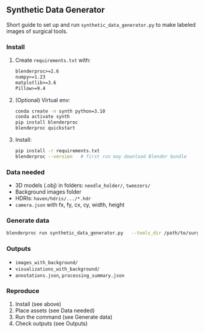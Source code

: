 ## Synthetic Data Generator

Short guide to set up and run `synthetic_data_generator.py` to make labeled images of surgical tools.

### Install
1) Create `requirements.txt` with:
   ```txt
   blenderproc>=2.6
   numpy>=1.23
   matplotlib>=3.6
   Pillow>=9.4
   ```
2) (Optional) Virtual env:
   ```bash
   conda create -n synth python=3.10
   conda activate synth
   pip install blenderproc
   blenderproc quickstart
   ```
3) Install:
   ```bash
   pip install -r requirements.txt
   blenderproc --version   # first run may download Blender bundle
   ```

### Data needed
- 3D models (.obj) in folders: `needle_holder/`, `tweezers/`
- Background images folder
- HDRIs: `haven/hdris/.../*.hdr`
- `camera.json` with fx, fy, cx, cy, width, height

### Generate data
```bash
blenderproc run synthetic_data_generator.py   --tools_dir /path/to/surgical_tools_models   --camera_params /path/to/camera.json   --output_dir DATASET_01   --num_images 10   --categories needle_holder tweezers   --backgrounds_dir /path/to/backgrounds   --haven_path /path/to/haven/
```

### Outputs
- `images_with_background/`
- `visualizations_with_background/`
- `annotations.json`, `processing_summary.json`

### Reproduce
1) Install (see above)
2) Place assets (see Data needed)
3) Run the command (see Generate data)
4) Check outputs (see Outputs)
